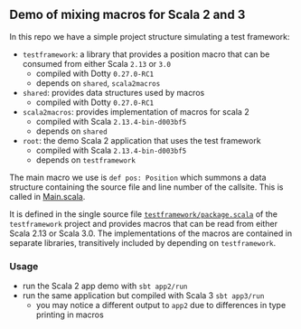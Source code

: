 ## Demo of mixing macros for Scala 2 and 3

In this repo we have a simple project structure simulating a test framework:

- `testframework`: a library that provides a position macro that can be consumed from either Scala `2.13` or `3.0`
  - compiled with Dotty `0.27.0-RC1`
  - depends on `shared`, `scala2macros`
- `shared`: provides data structures used by macros
  - compiled with Dotty `0.27.0-RC1`
- `scala2macros`: provides implementation of macros for scala 2
  - compiled with Scala `2.13.4-bin-d003bf5`
  - depends on `shared`
- `root`: the demo Scala 2 application that uses the test framework
  - compiled with Scala `2.13.4-bin-d003bf5`
  - depends on `testframework`

The main macro we use is `def pos: Position` which summons a data structure containing the source file and line number of the callsite. This is called in [Main.scala](src/main/scala/Main.scala).

It is defined in the single source file [`testframework/package.scala`](testframework/src/main/scala/testframework/package.scala) of the `testframework` project and provides macros that can be read from either Scala 2.13 or Scala 3.0. The implementations of the macros are contained in separate libraries, transitively included by depending on `testframework`.

### Usage

- run the Scala 2 app demo with `sbt app2/run`
- run the same application but compiled with Scala 3 `sbt app3/run`
  - you may notice a different output to `app2` due to differences in type printing in macros
